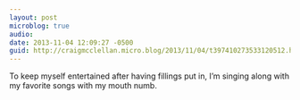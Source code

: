 ```yaml
---
layout: post
microblog: true
audio: 
date: 2013-11-04 12:09:27 -0500
guid: http://craigmcclellan.micro.blog/2013/11/04/t397410273533120512.html
---
```

To keep myself entertained after having fillings put in, I’m singing along with my favorite songs with my mouth numb.
